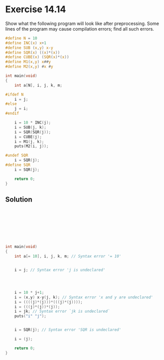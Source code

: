# Exercise 14.14

Show what the following program will look like after preprocessing. Some lines of
the program may cause compilation errors; find all such errors.

```c
#define N = 10
#define INC(x) x+1
#define SUB (x,y) x-y
#define SQR(x) ((x)*(x))
#define CUBE(x) (SQR(x)*(x))
#define M1(x,y) x##y
#define M2(x,y) #x #y

int main(void)
{
    int a[N], i, j, k, m; 

#ifdef N
    i = j;
#else
    j = i;
#endif

    i = 10 * INC(j);
    i = SUB(j, k);
    i = SQR(SQR(j));
    i = CUBE(j);
    i = M1(j, k);
    puts(M2(i, j));

#undef SQR
    i = SQR(j);
#define SQR
    i = SQR(j);

    return 0;
}
```

## Solution

```c








int main(void)
{
    int a[= 10], i, j, k, m; // Syntax error '= 10'


    i = j; // Syntax error 'j is undeclared'




    i = 10 * j+1;
    i = (x,y) x-y(j, k); // Syntax error 'x and y are undeclared'
    i = ((((j)*(j)))*(((j)*(j))));
    i = (((j)*(j))*(j));
    i = jk; // Syntax error `jk is undeclared`
    puts("i" "j");


    i = SQR(j); // Syntax error 'SQR is undeclared'

    i = (j);

    return 0;
}

```
